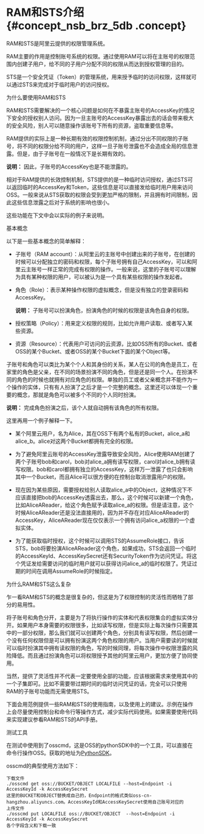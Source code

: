 # RAM和STS介绍 {#concept_nsb_brz_5db .concept}

RAM和STS是阿里云提供的权限管理系统。

RAM主要的作用是控制账号系统的权限。通过使用RAM可以将在主账号的权限范围内创建子用户，给不同的子用户分配不同的权限从而达到授权管理的目的。

STS是一个安全凭证（Token）的管理系统，用来授予临时的访问权限，这样就可以通过STS来完成对于临时用户的访问授权。

为什么要使用RAM和STS

RAM和STS需要解决的一个核心问题是如何在不暴露主账号的AccessKey的情况下安全的授权别人访问。因为一旦主账号的AccessKey暴露出去的话会带来极大的安全风险，别人可以随意操作该账号下所有的资源，盗取重要信息等。

RAM提供的实际上是一种长期有效的权限控制机制，通过分出不同权限的子账号，将不同的权限分给不同的用户，这样一旦子账号泄露也不会造成全局的信息泄露。但是，由于子账号在一般情况下是长期有效的。

**说明：** 因此，子账号的AccessKey也是不能泄露的。

相对于RAM提供的长效控制机制，STS提供的是一种临时访问授权，通过STS可以返回临时的AccessKey和Token，这些信息是可以直接发给临时用户用来访问OSS。一般来说从STS获取的权限会受到更加严格的限制，并且拥有时间限制，因此这些信息泄露之后对于系统的影响也很小。

这些功能在下文中会以实际的例子来说明。

基本概念

以下是一些基本概念的简单解释：

-   子账号（RAM account）：从阿里云的主账号中创建出来的子账号，在创建的时候可以分配独立的密码和权限，每个子账号拥有自己AccessKey，可以和阿里云主账号一样正常的完成有权限的操作。一般来说，这里的子账号可以理解为具有某种权限的用户，可以被认为是一个具有某些权限的操作发起者。
-   角色（Role）：表示某种操作权限的虚拟概念，但是没有独立的登录密码和AccessKey。

    **说明：** 子账号可以扮演角色，扮演角色的时候的权限是该角色自身的权限。

-   授权策略（Policy）：用来定义权限的规则，比如允许用户读取、或者写入某些资源。
-   资源（Resource）：代表用户可访问的云资源，比如OSS所有的Bucket、或者OSS的某个Bucket、或者OSS的某个Bucket下面的某个Object等。

子账号和角色可以类比为某个个人和其身份的关系，某人在公司的角色是员工，在家里的角色是父亲，在不同的场景扮演不同的角色，但是还是同一个人。在扮演不同的角色的时候也就拥有对应角色的权限。单独的员工或者父亲概念并不能作为一个操作的实体，只有有人扮演了之后才是一个完整的概念。这里还可以体现一个重要的概念，那就是角色可以被多个不同的个人同时扮演。

**说明：** 完成角色扮演之后，该个人就自动拥有该角色的所有权限。

这里再用一个例子解释一下。

-   某个阿里云用户，名为Alice，其在OSS下有两个私有的Bucket，alice\_a和alice\_b。alice对这两个Bucket都拥有完全的权限。

-   为了避免阿里云账号的AccessKey泄露导致安全风险，Alice使用RAM创建了两个子账号bob和carol，bob对alice\_a拥有读写权限，carol对alice\_b拥有读写权限。bob和carol都拥有独立的AccessKey，这样万一泄露了也只会影响其中一个Bucket，而且Alice可以很方便的在控制台取消泄露用户的权限。

-   现在因为某些原因，需要授权给别人读取alice\_a中的Object，这种情况下不应该直接把bob的AccessKey透露出去，那么，这个时候可以新建一个角色，比如AliceAReader，给这个角色赋予读取alice\_a的权限。但是请注意，这个时候AliceAReader还是没法直接用的，因为并不存在对应AliceAReader的AccessKey，AliceAReader现在仅仅表示一个拥有访问alice\_a权限的一个虚拟实体。

-   为了能获取临时授权，这个时候可以调用STS的AssumeRole接口，告诉STS，bob将要扮演AliceAReader这个角色，如果成功，STS会返回一个临时的AccessKeyId、AccessKeySecret还有SecurityToken作为访问凭证。将这个凭证发给需要访问的临时用户就可以获得访问alice\_a的临时权限了。凭证过期的时间在调用AssumeRole的时候指定。


为什么RAM和STS这么复杂

乍一看RAM和STS的概念是很复杂的，但这是为了权限控制的灵活性而牺牲了部分的易用性。

将子账号和角色分开，主要是为了将执行操作的实体和代表权限集合的虚拟实体分开。如果用户本身需要的权限很多，比如读写权限，但是实际上每次操作只需要其中的一部分权限，那么我们就可以创建两个角色，分别具有读写权限，然后创建一个没有任何权限但是可以拥有扮演这两个角色权限的用户。当用户需要读的时候就可以临时扮演其中拥有读权限的角色，写的时候同理，将每次操作中权限泄露的风险降低。而且通过扮演角色可以将权限授予其他的阿里云用户，更加方便了协同使用。

当然，提供了灵活性并不代表一定要使用全部的功能，应该根据需求来使用其中的一个子集即可。比如不需要带过期时间的临时访问凭证的话，完全可以只使用RAM的子账号功能而无需使用STS。

下面会用范例提供一些RAM和STS的使用指南，以及使用上的建议。示例在操作上会尽量使用控制台和命令行等操作方式，减少实际代码使用。如果需要使用代码来实现建议参看RAM和STS的API手册。

测试工具

在测试中使用到了osscmd，这是OSS的pythonSDK中的一个工具，可以直接在命令行操作OSS。获取的地址为[PythonSDK](../cn.zh-CN/常用工具/osscmd/快速安装.md#)。

osscmd的典型使用方法如下：

```
下载文件
./osscmd get oss://BUCKET/OBJECT LOCALFILE --host=Endpoint -i AccessKeyId -k AccessKeySecret
这里的BUCKET和OBJECT替换成自己的，Endpoint的格式类似oss-cn-hangzhou.aliyuncs.com。AccessKeyId和AccessKeySecret使用自己账号对应的
上传文件
./osscmd put LOCALFILE oss://BUCKET/OBJECT  --host=Endpoint -i AccessKeyId -k AccessKeySecret
各个字段含义和下载一致
```

